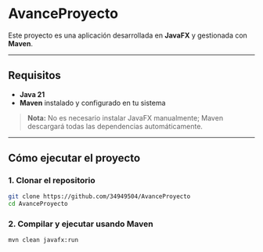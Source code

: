 # AvanceProyecto

Este proyecto es una aplicación desarrollada en **JavaFX** y gestionada con **Maven**.

---

## Requisitos

- **Java 21** 
- **Maven** instalado y configurado en tu sistema

> **Nota:** No es necesario instalar JavaFX manualmente; Maven descargará todas las dependencias automáticamente.

---

## Cómo ejecutar el proyecto

### 1. Clonar el repositorio

```bash
git clone https://github.com/34949504/AvanceProyecto
cd AvanceProyecto
```

### 2. Compilar y ejecutar usando Maven
```bash
mvn clean javafx:run
